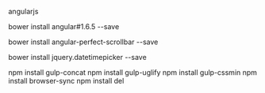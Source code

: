 


angularjs

bower install angular#1.6.5 --save

bower install angular-perfect-scrollbar --save

bower install jquery.datetimepicker --save



npm install gulp-concat
npm install gulp-uglify
npm install gulp-cssmin
npm install  browser-sync
npm install del


